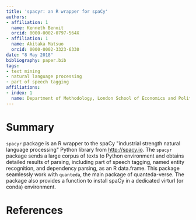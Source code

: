 ```yaml
---
title: 'spacyr: an R wrapper for spaCy'
authors:
- affiliation: 1
  name: Kenneth Benoit
  orcid: 0000-0002-0797-564X
- affiliation: 1
  name: Akitaka Matsuo
  orcid: 0000-0002-3323-6330
date: "8 May 2018"
bibliography: paper.bib
tags:
- text mining
- natural language processing
- part of speech tagging
affiliations:
- index: 1
  name: Department of Methodology, London School of Economics and Political Science
---
```


# Summary

``spacyr`` package is an R wrapper to the spaCy "industrial strength natural language processing" Python library from http://spacy.io. The ``spacyr`` package sends a large corpus of texts to Python environment and obtains detailed results of parsing, including part of speech tagging, named entity recognition, and dependency parsing, as an R data.frame. This package seamlessly work with ``quanteda``, the main package of quanteda-verse. The package also provides a function to install spaCy in a dedicated virturl (or conda) environment.

# References
